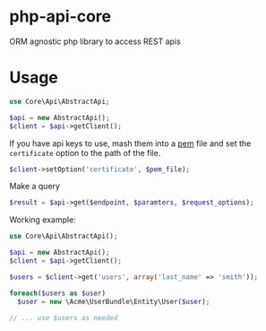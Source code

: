 php-api-core
==================

ORM agnostic php library to access REST apis

Usage
=============
```php
use Core\Api\AbstractApi;

$api = new AbstractApi();
$client = $api->getClient();
```

If you have api keys to use, mash them into a [pem](google.com) file and 
set the `certificate` option to the path  of the file.
```php
$client->setOption('certificate', $pem_file);
```

Make a query
```php
$result = $api->get($endpoint, $paramters, $request_options);
```

Working example:
```php
use Core\Api\AbstractApi();

$api = new AbstractApi();
$client = $api->getClient();

$users = $client->get('users', array('last_name' => 'smith'));

foreach($users as $user)
  $user = new \Acme\UserBundle\Entity\User($user);

// ... use $users as needed
```
